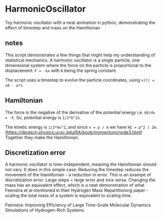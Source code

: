 # HarmonicOscillator
Toy harmonic oscillator with a neat animation in python, demonstrating the effect of timestep and mass on the Hamiltonian

## notes 
This script demonstrates a few things that might help my understanding of statistical mechanics.
A harmonic oscillator is a single particle, one dimensional system where the force on the particle is proportional to the displacement:
`F = -kx`
with k being the spring constant. 

The script uses a timestep to evolve the particle coordinates, using `v(t) = v0 - a*t`.

## Hamiltonian 
The force is the negative of the derivative of the potential energy i.e. `dU/dx = -F`. So, potential energy is `1/2*k^2x`. 

The kinetic energy is `1/2*mv^2`, and since `v = p / m` we have `KE = p^2 / 2m`.
(https://deutsch.physics.ucsc.edu/6A/book/momentum/node3.html)
Together they make the Hamiltonian. 

## Discretization error
A harmonic oscillator is time-independent, meaning the Hamiltonian should not vary. It does in this simple case. Reducing the timestep reduces the movement of the Hamiltonian - a reduction in error. This is an exampe of discretization error. Large steps = large error and vice versa. Changing the mass has an equivalent effect, which is a neat demonstration of what Feenstra et al mentioned in their Hydrogen Mass Repartitioning paper - scaling the total mass of a system is equivalent to scaling time. 

Feenstra: Improving Efficiency of Large Time-Scale Molecular Dynamics Simulations of Hydrogen-Rich Systems
